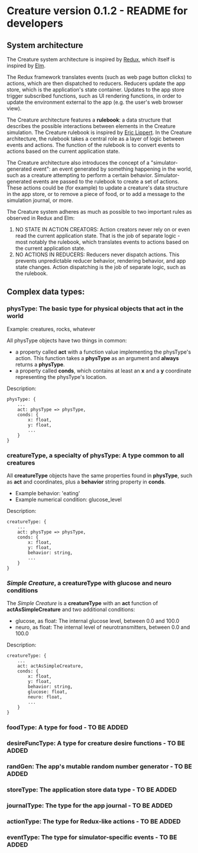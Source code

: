 # Creature version 0.1.2 - README for developers

## System architecture

The Creature system architecture is inspired by [Redux](https://redux.js.org/), which itself is inspired by [Elm](https://guide.elm-lang.org/architecture/).

The Redux framework translates events (such as web page button clicks) to actions, which are then dispatched to reducers. Reducers update the app store, which is the application's state container. Updates to the app store trigger subscribed functions, such as UI rendering functions, in order to update the environment external to the app (e.g. the user's web browser view).
 
The Creature architecture features a **rulebook**: a data structure that describes the possible interactions between elements in the Creature simulation. The Creature rulebook is inspired by [Eric Lippert](https://ericlippert.com/2015/05/11/wizards-and-warriors-part-five/). In the Creature architecture, the rulebook takes a central role as a layer of logic between events and actions. The function of the rulebook is to convert events to actions based on the current application state. 

The Creature architecture also introduces the concept of a "simulator-generated event": an event generated by something happening in the world, such as a creature attempting to perform a certain behavior. Simulator-generated events are passed to the rulebook to create a set of actions. These actions could be (for example) to update a creature's data structure in the app store, or to remove a piece of food, or to add a message to the simulation journal, or more.

The Creature system adheres as much as possible to two important rules as observed in Redux and Elm:

1. NO STATE IN ACTION CREATORS: Action creators never rely on or even read the current application state. That is the job of separate logic - most notably the rulebook, which translates events to actions based on the current application state.
2. NO ACTIONS IN REDUCERS: Reducers never dispatch actions. This prevents unpredictable reducer behavior, rendering behavior, and app state changes. Action dispatching is the job of separate logic, such as the rulebook.

## Complex data types:
### **physType**: The basic type for physical objects that act in the world

Example: creatures, rocks, whatever

All physType objects have two things in common: 

* a property called **act** with a function value implementing the physType's action. This function takes a **physType** as an argument and **always** returns a **physType**.
* a property called **conds**, which contains at least an **x** and a **y** coordinate representing the physType's location.

Description:

    physType: {
        ...
        act: physType => physType,
        conds: {
            x: float,
            y: float,
            ...
        }
    }

### **creatureType**, a specialty of **physType**: A type common to all creatures

All **creatureType** objects have the same properties found in **physType**, such as **act** and coordinates, plus a **behavior** string property in **conds**.

* Example behavior: 'eating'
* Example numerical condition: glucose_level

Description: 

    creatureType: {
        ...
        act: physType => physType,
        conds: {
            x: float,
            y: float,
            behavior: string,
            ...
        }
    }

### *Simple Creature*, a **creatureType** with glucose and neuro conditions

The *Simple Creature* is a **creatureType** with an **act** function of **actAsSimpleCreature** and two additional conditions:

* glucose, as float: The internal glucose level, between 0.0 and 100.0
* neuro, as float: The internal level of neurotransmitters, between 0.0 and 100.0

Description: 

    creatureType: {
        ...
        act: actAsSimpleCreature,
        conds: {
            x: float,
            y: float,
            behavior: string,
            glucose: float,
            neuro: float,
            ...
        }
    }

### **foodType**: A type for food - TO BE ADDED

### **desireFuncType**: A type for creature desire functions - TO BE ADDED

### **randGen**: The app's mutable random number generator - TO BE ADDED

### **storeType**: The application store data type - TO BE ADDED

### **journalType**: The type for the app journal - TO BE ADDED

### **actionType**: The type for Redux-like actions - TO BE ADDED

### **eventType**: The type for simulator-specific events - TO BE ADDED
